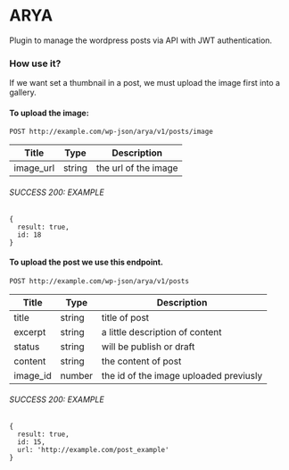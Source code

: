 # ARYA
Plugin to manage the wordpress posts via API with JWT authentication.

### How use it?
 If we want set a thumbnail in a post, we must upload the image first into a gallery.

#### To upload the image:
```
POST http://example.com/wp-json/arya/v1/posts/image
```

| Title  | Type  |  Description |
|---|---|---|
| image_url  | string  | the url of the image |

###### SUCCESS 200: EXAMPLE
```
{
  result: true,
  id: 18
}
```

####  To upload the post we use this endpoint.
```
POST http://example.com/wp-json/arya/v1/posts
```

| Title  | Type  |  Description |
|---|---|---|
| title  | string  | title of post |
| excerpt  | string  | a little description of content |
| status  | string  | will be publish or draft |
| content  | string  | the content of post |
| image_id  | number  | the id of the image uploaded previusly |

###### SUCCESS 200: EXAMPLE
```
{
  result: true,
  id: 15,
  url: 'http://example.com/post_example'
}
```